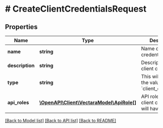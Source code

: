 # # CreateClientCredentialsRequest

## Properties

Name | Type | Description | Notes
------------ | ------------- | ------------- | -------------
**name** | **string** | Name of the client credentials. |
**description** | **string** | Description of the client credentials. | [optional]
**type** | **string** | This will always be the value &#x60;client_credentials&#x60;. | [default to 'client_credentials']
**api_roles** | [**\OpenAPI\Client\VectaraModel\ApiRole[]**](ApiRole.md) | API roles that the client credentials will have. | [optional]

[[Back to Model list]](../../README.md#models) [[Back to API list]](../../README.md#endpoints) [[Back to README]](../../README.md)
